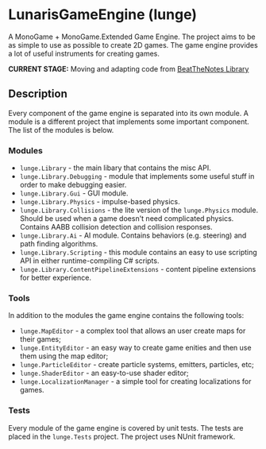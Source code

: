 # LunarisGameEngine (lunge)

A MonoGame + MonoGame.Extended Game Engine. The project aims to be as simple to use as possible to create 2D games. The game engine provides a lot of useful instruments for creating games.

**CURRENT STAGE:** Moving and adapting code from [BeatTheNotes Library](https://github.com/lunacys/BeatTheNotes)

## Description

Every component of the game engine is separated into its own module. A module is a different project that implements some important component. The list of the modules is below.

### Modules

 - ```lunge.Library``` - the main libary that contains the misc API.
 - ```lunge.Library.Debugging``` - module that implements some useful stuff in order to make debugging easier.
 - ```lunge.Library.Gui``` - GUI module.
 - ```lunge.Library.Physics``` - impulse-based physics.
 - ```lunge.Library.Collisions``` - the lite version of the ```lunge.Physics``` module. Should be used when a game doesn't need complicated physics. Contains AABB collision detection and collision responses.
 - ```lunge.Library.Ai``` - AI module. Contains behaviors (e.g. steering) and path finding algorithms.
 - ```lunge.Library.Scripting``` - this module contains an easy to use scripting API in either runtime-compiling C# scripts.
 - ```lunge.Library.ContentPipelineExtensions``` - content pipeline extensions for better experience.
 
### Tools

In addition to the modules the game engine contains the following tools:

  - ```lunge.MapEditor``` - a complex tool that allows an user create maps for their games;
  - ```lunge.EntityEditor``` - an easy way to create game enities and then use them using the map editor;
  - ```lunge.ParticleEditor``` - create particle systems, emitters, particles, etc;
  - ```lunge.ShaderEditor``` - an easy-to-use shader editor;
  - ```lunge.LocalizationManager``` - a simple tool for creating localizations for games.
  
  
  ### Tests
  
  Every module of the game engine is covered by unit tests. The tests are placed in the ```lunge.Tests``` project. The project uses NUnit framework.
